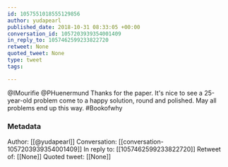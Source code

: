 ```yaml
---
id: 1057551018555129856
author: yudapearl
published_date: 2018-10-31 08:33:05 +00:00
conversation_id: 1057203939354001409
in_reply_to: 1057462599233822720
retweet: None
quoted_tweet: None
type: tweet
tags:

---
```


@IMourifie @PHuenermund Thanks for the paper. It's nice to see a 25-year-old problem come to a happy solution, round and polished. May all problems end up this way. #Bookofwhy

### Metadata

Author: [[@yudapearl]]
Conversation: [[conversation-1057203939354001409]]
In reply to: [[1057462599233822720]]
Retweet of: [[None]]
Quoted tweet: [[None]]
